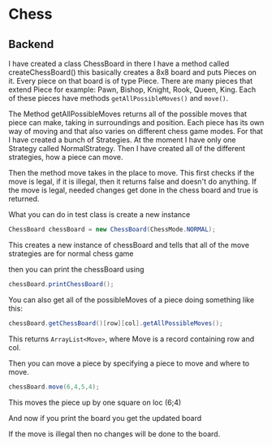 # Chess
## Backend
I have created a class ChessBoard in there I have a method called createChessBoard() this basically creates a 8x8 board and puts Pieces on it. 
Every piece on that board is of type Piece. There are many pieces that extend Piece for example: Pawn, Bishop, Knight, Rook, Queen, King. 
Each of these pieces have methods ``getAllPossibleMoves()`` and ``move()``. 

The Method getAllPossibleMoves returns all of the possible moves that piece can make, taking in surroundings and position. Each piece has its own way of moving 
and that also varies on different chess game modes. For that I have created a bunch of Strategies. At the moment I have only one Strategy called NormalStrategy. 
Then I have created all of the different strategies, how a piece can move.

Then the method move takes in the place to move. This first checks if the move is legal, if it is illegal, then it returns false and doesn't do anything. If the move is 
legal, needed changes get done in the chess board and true is returned. 

What you can do in test class is create a new instance 

```java
ChessBoard chessBoard = new ChessBoard(ChessMode.NORMAL);
```

This creates a new instance of chessBoard and tells that all of the move strategies are for normal chess game

then you can print the chessBoard using

```java
chessBoard.printChessBoard();
```

You can also get all of the possibleMoves of a piece doing something like this:

```java
chessBoard.getChessBoard()[row][col].getAllPossibleMoves();
```

This returns ``ArrayList<Move>``, where Move is a record containing row and col.

Then you can move a piece by specifying a piece to move and where to move.

```java
chessBoard.move(6,4,5,4);
```

This moves the piece up by one square on loc (6;4) 

And now if you print the board you get the updated board

If the move is illegal then no changes will be done to the board.
